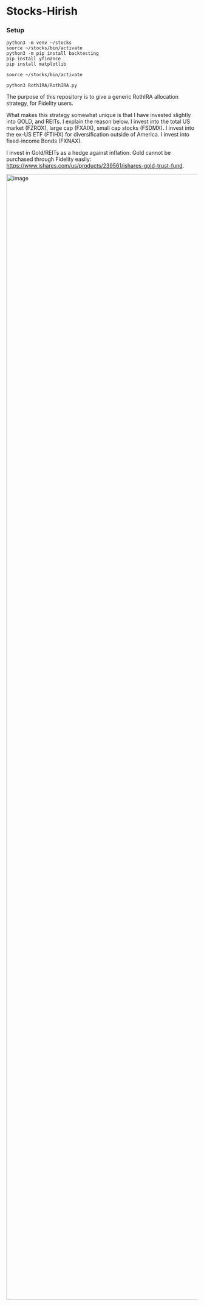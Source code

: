 # Stocks-Hirish
### Setup

```
python3 -m venv ~/stocks 
source ~/stocks/bin/activate
python3 -m pip install backtesting
pip install yfinance
pip install matplotlib
```

```
source ~/stocks/bin/activate
```

```
python3 RothIRA/RothIRA.py
```
The purpose of this repository is to give a generic RothIRA allocation strategy, for Fidelity users.

What makes this strategy somewhat unique is that I have invested slightly into GOLD, and REITs. I explain the reason below.
I invest into the total US market (FZROX), large cap (FXAIX), small cap stocks (FSDMX).
I invest into the ex-US ETF (FTIHX) for diversification outside of America.
I invest into fixed-income Bonds (FXNAX).

I invest in Gold/REITs as a hedge against inflation. Gold cannot be purchased through Fidelity easily:
https://www.ishares.com/us/products/239561/ishares-gold-trust-fund. 




<img width="3557" height="2955" alt="image" src="https://github.com/user-attachments/assets/6234bb9c-979e-4ef1-be5d-fd7be8077395" />




